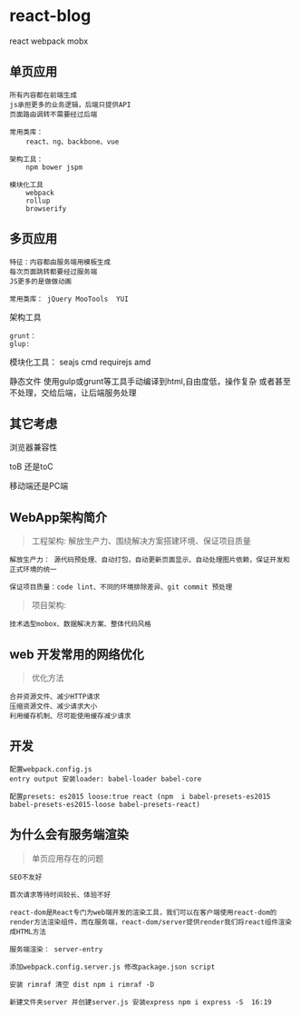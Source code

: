 # react-blog
react webpack  mobx


## 单页应用
    所有内容都在前端生成
    js承担更多的业务逻辑，后端只提供API
    页面路由调转不需要经过后端

    常用类库：
        react、ng、backbone、vue

    架构工具：
        npm bower jspm

    模块化工具
        webpack    
        rollup
        browserify
## 多页应用

    特征：内容都由服务端用模板生成
    每次页面跳转都要经过服务端
    JS更多的是做做动画

    常用类库： jQuery MooTools  YUI
架构工具

    grunt：
    glup: 

模块化工具：
    seajs cmd
    requirejs amd

静态文件
    使用gulp或grunt等工具手动编译到html,自由度低，操作复杂  或者甚至不处理，交给后端，让后端服务处理


## 其它考虑

浏览器兼容性

toB 还是toC

移动端还是PC端

## WebApp架构简介

> 工程架构: 解放生产力、围绕解决方案搭建环境、保证项目质量

    解放生产力： 源代码预处理、自动打包，自动更新页面显示、自动处理图片依赖，保证开发和正式环境的统一

    保证项目质量：code lint、不同的环境排除差异、git commit 预处理

> 项目架构:

    技术选型mobox、数据解决方案、整体代码风格

## web 开发常用的网络优化

> 优化方法

    合并资源文件、减少HTTP请求
    压缩资源文件、减少请求大小
    利用缓存机制、尽可能使用缓存减少请求

## 开发

    配置webpack.config.js
    entry output 安装loader: babel-loader babel-core

    配置presets: es2015 loose:true react (npm  i babel-presets-es2015 babel-presets-es2015-loose babel-presets-react)

## 为什么会有服务端渲染

> 单页应用存在的问题

    SEO不友好

    首次请求等待时间较长、体验不好

    react-dom是React专门为web端开发的渲染工具，我们可以在客户端使用react-dom的render方法渲染组件，而在服务端，react-dom/server提供render我们将react组件渲染成HTML方法

    服务端渲染： server-entry

    添加webpack.config.server.js 修改package.json script

    安装 rimraf 清空 dist npm i rimraf -D

    新建文件夹server 并创建server.js 安装express npm i express -S  16:19